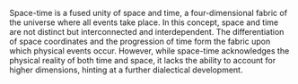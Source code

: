 

Space-time is a fused unity of space and time, a four-dimensional fabric of the universe where all events take place. In this concept, space and time are not distinct but interconnected and interdependent. The differentiation of space coordinates and the progression of time form the fabric upon which physical events occur. However, while space-time acknowledges the physical reality of both time and space, it lacks the ability to account for higher dimensions, hinting at a further dialectical development.

